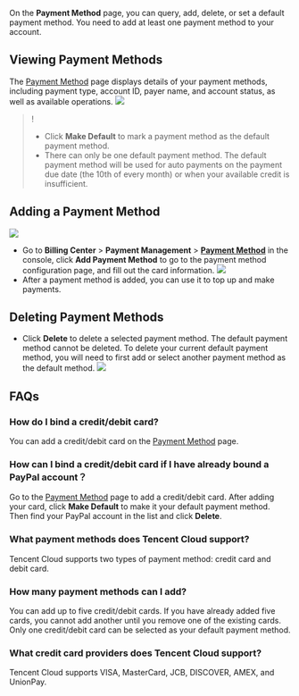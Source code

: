 On the **Payment Method** page, you can query, add, delete, or set a default payment method. You need to add at least one payment method to your account.

## Viewing Payment Methods
The [Payment Method](https://console.cloud.tencent.com/accountv1/paymentmethods) page displays details of your payment methods, including payment type, account ID, payer name, and account status, as well as available operations.
 ![](https://qcloudimg.tencent-cloud.cn/raw/2227c55e715d1e1c5601bd17bfd13e51.png)

>! 
>- Click **Make Default** to mark a payment method as the default payment method.
>- There can only be one default payment method. The default payment method will be used for auto payments on the payment due date (the 10th of every month) or when your available credit is insufficient.

## Adding a Payment Method
 ![](https://qcloudimg.tencent-cloud.cn/raw/e25dc2b3158cfa06d9565cf87d4fdcb7.png)
- Go to **Billing Center** > **Payment Management** > <b>[Payment Method](https://console.intl.cloud.tencent.com/accountv1/paymentmethods)</b> in the console, click **Add Payment Method** to go to the payment method configuration page, and fill out the card information.
 ![](https://staticintl.cloudcachetci.com/yehe/backend-news/BYnm001_%E4%BC%81%E4%B8%9A%E5%BE%AE%E4%BF%A1%E6%88%AA%E5%9B%BE_1685432126964.png)
- After a payment method is added, you can use it to top up and make payments.

## Deleting Payment Methods
- Click **Delete** to delete a selected payment method. The default payment method cannot be deleted. To delete your current default payment method, you will need to first add or select another payment method as the default method.
![](https://main.qcloudimg.com/raw/69550d8f13d6df0e35225712d9dc614c.png)

## FAQs
### How do I bind a credit/debit card?
You can add a credit/debit card on the [Payment Method](https://console.intl.cloud.tencent.com/accountv1/paymentmethods) page.

### How can I bind a credit/debit card if I have already bound a PayPal account？
Go to the [Payment Method](https://console.cloud.tencent.com/accountv1/paymentmethods) page to add a credit/debit card. After adding your card, click **Make Default** to make it your default payment method. Then find your PayPal account in the list and click **Delete**.

### What payment methods does Tencent Cloud support?
Tencent Cloud supports two types of payment method: credit card and debit card.

### How many payment methods can I add?
You can add up to five credit/debit cards. If you have already added five cards, you cannot add another until you remove one of the existing cards. Only one credit/debit card can be selected as your default payment method.

### What credit card providers does Tencent Cloud support?
Tencent Cloud supports VISA, MasterCard, JCB, DISCOVER, AMEX, and UnionPay.



